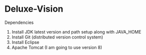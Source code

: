 # Deluxe-Vision


Dependencies

1. Install JDK latest version and path setup along with JAVA_HOME
2. Install Git (distributed version control system)
3. Install Eclipse
4. Apache Tomcat (I am going to use version 8)
